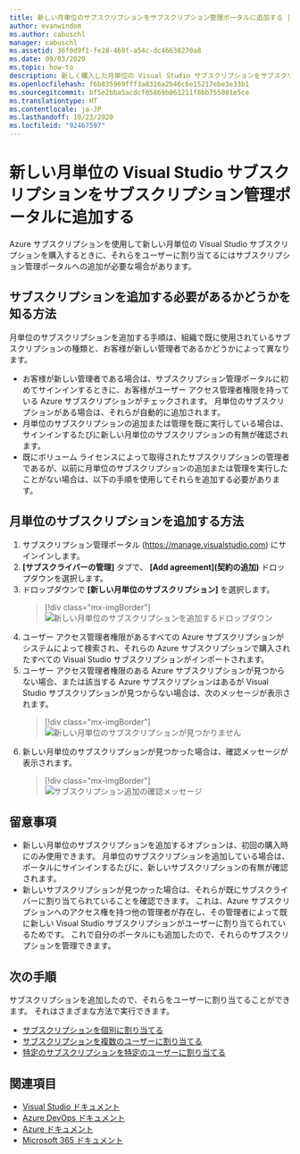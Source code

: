 ```yaml
---
title: 新しい月単位のサブスクリプションをサブスクリプション管理ポータルに追加する | Microsoft Docs
author: evanwindom
ms.author: cabuschl
manager: cabuschl
ms.assetid: 36f0d9f1-fe28-469f-a54c-dc46638270a8
ms.date: 09/03/2020
ms.topic: how-to
description: 新しく購入した月単位の Visual Studio サブスクリプションをサブスクリプション管理ポータルに追加する方法について説明します
ms.openlocfilehash: f6b835969fff3a8316a2b46c6e15217ebe3e33b1
ms.sourcegitcommit: bf5e2bba5acdcf05869b861211f8bb755081e5ce
ms.translationtype: HT
ms.contentlocale: ja-JP
ms.lasthandoff: 10/23/2020
ms.locfileid: "92467597"
---
```

# <a name="add-new-monthly-visual-studio-subscriptions-to-the-subscriptions-administration-portal"></a>新しい月単位の Visual Studio サブスクリプションをサブスクリプション管理ポータルに追加する
Azure サブスクリプションを使用して新しい月単位の Visual Studio サブスクリプションを購入するときに、それらをユーザーに割り当てるにはサブスクリプション管理ポータルへの追加が必要な場合があります。  

## <a name="how-do-i-know-if-i-need-to-add-my-subscriptions"></a>サブスクリプションを追加する必要があるかどうかを知る方法
月単位のサブスクリプションを追加する手順は、組織で既に使用されているサブスクリプションの種類と、お客様が新しい管理者であるかどうかによって異なります。
- お客様が新しい管理者である場合は、サブスクリプション管理ポータルに初めてサインインするときに、お客様がユーザー アクセス管理者権限を持っている Azure サブスクリプションがチェックされます。  月単位のサブスクリプションがある場合は、それらが自動的に追加されます。 
- 月単位のサブスクリプションの追加または管理を既に実行している場合は、サインインするたびに新しい月単位のサブスクリプションの有無が確認されます。 
- 既にボリューム ライセンスによって取得されたサブスクリプションの管理者であるが、以前に月単位のサブスクリプションの追加または管理を実行したことがない場合は、以下の手順を使用してそれらを追加する必要があります。

## <a name="how-to-add-monthly-subscriptions"></a>月単位のサブスクリプションを追加する方法
1. サブスクリプション管理ポータル (<https://manage.visualstudio.com>) にサインインします。
1. **[サブスクライバーの管理]** タブで、 **[Add agreement]\(契約の追加\)** ドロップダウンを選択します。 
1. ドロップダウンで **[新しい月単位のサブスクリプション]** を選択します。
   > [!div class="mx-imgBorder"]
   > ![新しい月単位のサブスクリプションを追加するドロップダウン](_img/add-monthly-subs/add-subs-drop-down.png "[Add agreement]\(契約の追加\) を選択し、[New monthly subscriptions]\(新しい月額サブスクリプション\) を選択する。")
1. ユーザー アクセス管理者権限があるすべての Azure サブスクリプションがシステムによって検索され、それらの Azure サブスクリプションで購入されたすべての Visual Studio サブスクリプションがインポートされます。
1. ユーザー アクセス管理者権限のある Azure サブスクリプションが見つからない場合、または該当する Azure サブスクリプションはあるが Visual Studio サブスクリプションが見つからない場合は、次のメッセージが表示されます。
   > [!div class="mx-imgBorder"]
   > ![新しい月単位のサブスクリプションが見つかりません](_img/add-monthly-subs/no-subs-found.png "使用できる Azure サブスクリプションまたは Visual Studio サブスクリプションがないことを示すエラー メッセージ。")
1. 新しい月単位のサブスクリプションが見つかった場合は、確認メッセージが表示されます。
   > [!div class="mx-imgBorder"]
   > ![サブスクリプション追加の確認メッセージ](_img/add-monthly-subs/subs-added-confirmation.png "追加したサブスクリプションが確認メッセージに表示される。")

## <a name="things-to-keep-in-mind"></a>留意事項
- 新しい月単位のサブスクリプションを追加するオプションは、初回の購入時にのみ使用できます。  月単位のサブスクリプションを追加している場合は、ポータルにサインインするたびに、新しいサブスクリプションの有無が確認されます。 
- 新しいサブスクリプションが見つかった場合は、それらが既にサブスクライバーに割り当てられていることを確認できます。  これは、Azure サブスクリプションへのアクセス権を持つ他の管理者が存在し、その管理者によって既に新しい Visual Studio サブスクリプションがユーザーに割り当てられているためです。  これで自分のポータルにも追加したので、それらのサブスクリプションを管理できます。 

## <a name="next-steps"></a>次の手順
サブスクリプションを追加したので、それらをユーザーに割り当てることができます。  それはさまざまな方法で実行できます。
- [サブスクリプションを個別に割り当てる](assign-license.md)
- [サブスクリプションを複数のユーザーに割り当てる](assign-license-bulk.md)
- [特定のサブスクリプションを特定のユーザーに割り当てる](assign-guid.md)

## <a name="see-also"></a>関連項目
- [Visual Studio ドキュメント](/visualstudio/)
- [Azure DevOps ドキュメント](/azure/devops/)
- [Azure ドキュメント](/azure/)
- [Microsoft 365 ドキュメント](/microsoft-365/)